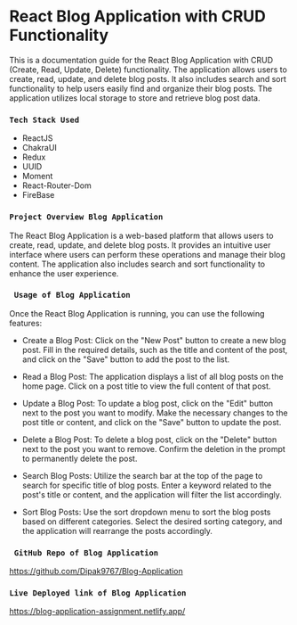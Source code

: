# React Blog Application with CRUD Functionality

This is a documentation guide for the React Blog Application with CRUD (Create, Read, Update, Delete) functionality. The application allows users to create, read, update, and delete blog posts. It also includes search and sort functionality to help users easily find and organize their blog posts. The application utilizes local storage to store and retrieve blog post data.

### `Tech Stack Used`

- ReactJS
- ChakraUI
- Redux
- UUID
- Moment
- React-Router-Dom 
- FireBase

### `Project Overview Blog Application`

The React Blog Application is a web-based platform that allows users to create, read, update, and delete blog posts. It provides an intuitive user interface where users can perform these operations and manage their blog content. The application also includes search and sort functionality to enhance the user experience.

### ` Usage of Blog Application`

Once the React Blog Application is running, you can use the following features:

- Create a Blog Post: Click on the "New Post" button to create a new blog post. Fill in the required details, such as the title and content of the post, and click on the "Save" button to add the post to the list.

- Read a Blog Post: The application displays a list of all blog posts on the home page. Click on a post title to view the full content of that post.

- Update a Blog Post: To update a blog post, click on the "Edit" button next to the post you want to modify. Make the necessary changes to the post title or content, and click on the "Save" button to update the post.

- Delete a Blog Post: To delete a blog post, click on the "Delete" button next to the post you want to remove. Confirm the deletion in the prompt to permanently delete the post.

- Search Blog Posts: Utilize the search bar at the top of the page to search for specific title of blog posts. Enter a keyword related to the post's title or content, and the application will filter the list accordingly.

- Sort Blog Posts:  Use the sort dropdown menu to sort the blog posts based on different categories. Select the desired sorting category, and the application will rearrange the posts accordingly.

### ` GitHub Repo of Blog Application`

https://github.com/Dipak9767/Blog-Application

### `Live Deployed link of Blog Application`

https://blog-application-assignment.netlify.app/
